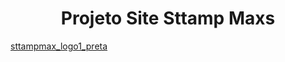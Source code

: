 <h1 align="center"> Projeto Site Sttamp Maxs </h1>

[sttampmax_logo1_preta](https://user-images.githubusercontent.com/99771586/160263584-ae725a61-d23e-4e19-9c62-194b081c4040.png)
